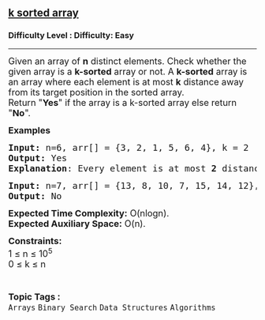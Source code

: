 <h2><a href="https://www.geeksforgeeks.org/problems/k-sorted-array1610/1?page=1&category=Binary%20Search&sortBy=difficulty">k sorted array</a></h2><h3>Difficulty Level : Difficulty: Easy</h3><hr><div class="problems_problem_content__Xm_eO"><p><span style="font-size: 18px;">Given an array of&nbsp;<strong>n</strong>&nbsp;distinct elements. Check whether the given array is a <strong>k-sorted</strong>&nbsp;array or not. A <strong>k-sorted</strong>&nbsp;array is an array where each element is at most&nbsp;<strong>k</strong> distance away from its target position in the sorted array.&nbsp;<br>Return "<strong>Yes</strong>" if the array is a k-sorted array else return "<strong>No</strong>".</span></p>
<p><span style="font-size: 18px;"><strong>Examples</strong></span></p>
<pre><span style="font-size: 18px;"><strong>Input: </strong>n=6, arr[] = {3, 2, 1, 5, 6, 4}, k = 2
<strong>Output:</strong> Yes
<strong>Explanation</strong>: Every element is at most <strong>2</strong> distance away from its target position in thesorted array.  </span>
</pre>
<pre><span style="font-size: 18px;"><strong>Input: </strong>n=7, arr[] = {13, 8, 10, 7, 15, 14, 12}, k = 1
<strong>Output:</strong> No</span>
</pre>
<p><span style="font-size: 18px;"><strong>Expected Time Complexity:</strong> O(nlogn).<br><strong>Expected Auxiliary Space:</strong> O(n).</span></p>
<p><span style="font-size: 18px;"><strong>Constraints:</strong><br>1 ≤ n ≤ 10<sup>5</sup><br>0 ≤ k ≤ n</span></p></div><br><p><span style=font-size:18px><strong>Topic Tags : </strong><br><code>Arrays</code>&nbsp;<code>Binary Search</code>&nbsp;<code>Data Structures</code>&nbsp;<code>Algorithms</code>&nbsp;